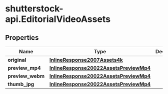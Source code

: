 # shutterstock-api.EditorialVideoAssets

## Properties
Name | Type | Description | Notes
------------ | ------------- | ------------- | -------------
**original** | [**InlineResponse2007Assets4k**](InlineResponse2007Assets4k.md) |  | [optional] 
**preview_mp4** | [**InlineResponse20022AssetsPreviewMp4**](InlineResponse20022AssetsPreviewMp4.md) |  | [optional] 
**preview_webm** | [**InlineResponse20022AssetsPreviewMp4**](InlineResponse20022AssetsPreviewMp4.md) |  | [optional] 
**thumb_jpg** | [**InlineResponse20022AssetsPreviewMp4**](InlineResponse20022AssetsPreviewMp4.md) |  | [optional] 


